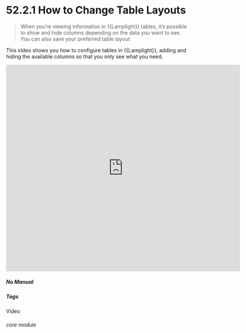 # 52.2.1 How to Change Table Layouts

> When you’re viewing information in {{Lamplight}} tables, it’s possible to show and hide columns depending on the data you want to see. You can also save your preferred table layout

This video shows you how to configure tables in {{Lamplight}}, adding and hiding the available columns so that you only see what you need. 

<iframe title="How to Change Table Layouts" width="640" height="564" src="https://player.vimeo.com/video/279244828" data-video-display="home" frameborder="0" allowFullScreen mozallowfullscreen webkitAllowFullScreen></iframe>


##### No Manual

##### Tags
Video

###### core module
